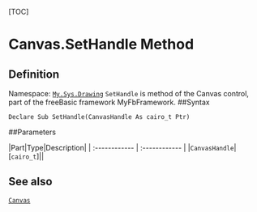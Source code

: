 [TOC]
# Canvas.SetHandle Method

## Definition
Namespace: [`My.Sys.Drawing`](My.Sys.Drawing.md)
`SetHandle` is method of the Canvas control, part of the freeBasic framework MyFbFramework.
##Syntax
```freeBasic
Declare Sub SetHandle(CanvasHandle As cairo_t Ptr)
```

##Parameters

|Part|Type|Description|
| :------------ | :------------ |
|`CanvasHandle`|[`cairo_t`]||
## See also
[`Canvas`](Canvas.md)
